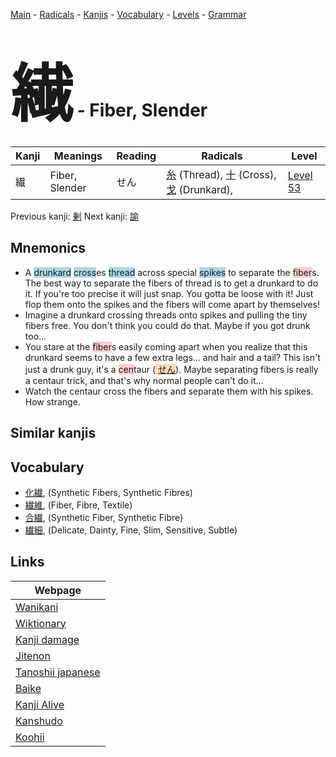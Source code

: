 <style> bigfont {font-size: 100px}</style>
[Main](../index.md) -
[Radicals](../radicals.md) -
[Kanjis](../kanjis.md) -
[Vocabulary](../vocabulary.md) -
[Levels](../levels.md) -
[Grammar](../grammar.md)
# <bigfont> 繊</bigfont> - Fiber, Slender 

| Kanji | Meanings | Reading | Radicals | Level |
| --- | --- | --- | --- | --- |
| 繊 | Fiber, Slender | せん | [糸](../radicals/糸.md) (Thread), [十](../radicals/十.md) (Cross), [戈](../radicals/戈.md) (Drunkard),  | [Level 53](../levels/wk_level53.md) |

Previous kanji: [剰](剰.md) Next kanji: [諭](諭.md) 

## Mnemonics
 * A <span style="background-color:#ADD8E6"> drunkard</span> <span style="background-color:#ADD8E6"> cross</span>es <span style="background-color:#ADD8E6"> thread</span> across special <span style="background-color:#ADD8E6"> spikes</span> to separate the <span style="background-color:#ffcccb"> fiber</span>s. The best way to separate the fibers of thread is to get a drunkard to do it. If you're too precise it will just snap. You gotta be loose with it! Just flop them onto the spikes and the fibers will come apart by themselves!
* Imagine a drunkard crossing threads onto spikes and pulling the tiny fibers free. You don't think you could do that. Maybe if you got drunk too...
* You stare at the <span style="background-color:#ffcccb"> fiber</span>s easily coming apart when you realize that this drunkard seems to have a few extra legs... and hair and a tail? This isn't just a drunk guy, it's a <span style="background-color:#ffcccb"> cen</span>taur (<span style="background-color:#fed8b1"> [せん](https://jisho.org/search/せん)</span>). Maybe separating fibers is really a centaur trick, and that's why normal people can't do it...
* Watch the centaur cross the fibers and separate them with his spikes. How strange.


## Similar kanjis
 


## Vocabulary
 * [化繊](../vocabulary/繊.md), (Synthetic Fibers, Synthetic Fibres)
* [繊維](../vocabulary/繊.md), (Fiber, Fibre, Textile)
* [合繊](../vocabulary/繊.md), (Synthetic Fiber, Synthetic Fibre)
* [繊細](../vocabulary/繊.md), (Delicate, Dainty, Fine, Slim, Sensitive, Subtle)



## Links 

| Webpage |
| --- |
| [Wanikani          ](https://www.wanikani.com/kanji/繊) |
| [Wiktionary        ](https://en.wiktionary.org/wiki/繊) |
| [Kanji damage      ](http://www.kanjidamage.com/kanji/search?utf8=✓&q=繊) |
| [Jitenon           ](https://jitenon.com/kanji/繊) |
| [Tanoshii japanese ](https://www.tanoshiijapanese.com/dictionary/kanji.cfm?k=繊) |
| [Baike             ](https://baike.baidu.com/item/繊) |
| [Kanji Alive       ](https://app.kanjialive.com/繊) |
| [Kanshudo          ](https://www.kanshudo.com/searchmn?q=繊) |
| [Koohii            ](https://kanji.koohii.com/study/kanji/繊) |
